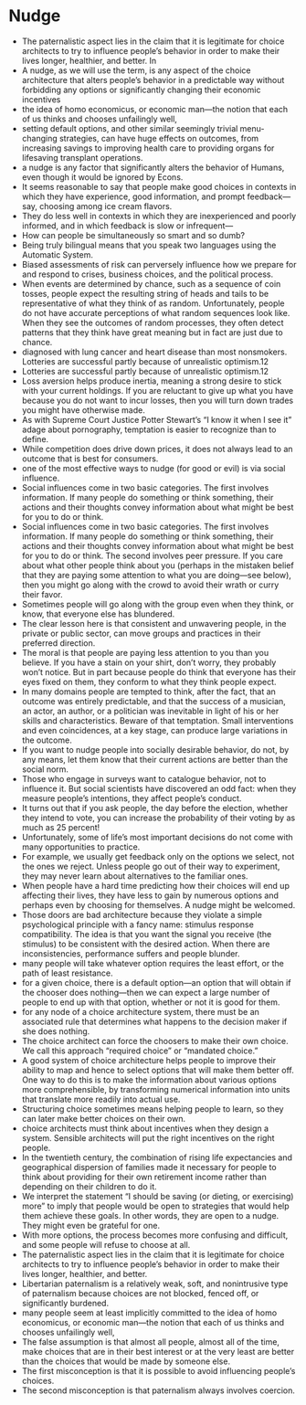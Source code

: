 # Nudge
- The paternalistic aspect lies in the claim that it is legitimate for choice architects to try to influence people’s behavior in order to make their lives longer, healthier, and better. In
- A nudge, as we will use the term, is any aspect of the choice architecture that alters people’s behavior in a predictable way without forbidding any options or significantly changing their economic incentives
- the idea of homo economicus, or economic man—the notion that each of us thinks and chooses unfailingly well,
- setting default options, and other similar seemingly trivial menu-changing strategies, can have huge effects on outcomes, from increasing savings to improving health care to providing organs for lifesaving transplant operations.
- a nudge is any factor that significantly alters the behavior of Humans, even though it would be ignored by Econs.
- It seems reasonable to say that people make good choices in contexts in which they have experience, good information, and prompt feedback—say, choosing among ice cream flavors.
- They do less well in contexts in which they are inexperienced and poorly informed, and in which feedback is slow or infrequent—
- How can people be simultaneously so smart and so dumb?
- Being truly bilingual means that you speak two languages using the Automatic System.
- Biased assessments of risk can perversely influence how we prepare for and respond to crises, business choices, and the political process.
- When events are determined by chance, such as a sequence of coin tosses, people expect the resulting string of heads and tails to be representative of what they think of as random. Unfortunately, people do not have accurate perceptions of what random sequences look like. When they see the outcomes of random processes, they often detect patterns that they think have great meaning but in fact are just due to chance.
- diagnosed with lung cancer and heart disease than most nonsmokers. Lotteries are successful partly because of unrealistic optimism.12
- Lotteries are successful partly because of unrealistic optimism.12
- Loss aversion helps produce inertia, meaning a strong desire to stick with your current holdings. If you are reluctant to give up what you have because you do not want to incur losses, then you will turn down trades you might have otherwise made.
- As with Supreme Court Justice Potter Stewart’s “I know it when I see it” adage about pornography, temptation is easier to recognize than to define.
- While competition does drive down prices, it does not always lead to an outcome that is best for consumers.
- one of the most effective ways to nudge (for good or evil) is via social influence.
- Social influences come in two basic categories. The first involves information. If many people do something or think something, their actions and their thoughts convey information about what might be best for you to do or think.
- Social influences come in two basic categories. The first involves information. If many people do something or think something, their actions and their thoughts convey information about what might be best for you to do or think. The second involves peer pressure. If you care about what other people think about you (perhaps in the mistaken belief that they are paying some attention to what you are doing—see below), then you might go along with the crowd to avoid their wrath or curry their favor.
- Sometimes people will go along with the group even when they think, or know, that everyone else has blundered.
- The clear lesson here is that consistent and unwavering people, in the private or public sector, can move groups and practices in their preferred direction.
- The moral is that people are paying less attention to you than you believe. If you have a stain on your shirt, don’t worry, they probably won’t notice. But in part because people do think that everyone has their eyes fixed on them, they conform to what they think people expect.
- In many domains people are tempted to think, after the fact, that an outcome was entirely predictable, and that the success of a musician, an actor, an author, or a politician was inevitable in light of his or her skills and characteristics. Beware of that temptation. Small interventions and even coincidences, at a key stage, can produce large variations in the outcome.
- If you want to nudge people into socially desirable behavior, do not, by any means, let them know that their current actions are better than the social norm.
- Those who engage in surveys want to catalogue behavior, not to influence it. But social scientists have discovered an odd fact: when they measure people’s intentions, they affect people’s conduct.
- It turns out that if you ask people, the day before the election, whether they intend to vote, you can increase the probability of their voting by as much as 25 percent!
- Unfortunately, some of life’s most important decisions do not come with many opportunities to practice.
- For example, we usually get feedback only on the options we select, not the ones we reject. Unless people go out of their way to experiment, they may never learn about alternatives to the familiar ones.
- When people have a hard time predicting how their choices will end up affecting their lives, they have less to gain by numerous options and perhaps even by choosing for themselves. A nudge might be welcomed.
- Those doors are bad architecture because they violate a simple psychological principle with a fancy name: stimulus response compatibility. The idea is that you want the signal you receive (the stimulus) to be consistent with the desired action. When there are inconsistencies, performance suffers and people blunder.
- many people will take whatever option requires the least effort, or the path of least resistance.
- for a given choice, there is a default option—an option that will obtain if the chooser does nothing—then we can expect a large number of people to end up with that option, whether or not it is good for them.
- for any node of a choice architecture system, there must be an associated rule that determines what happens to the decision maker if she does nothing.
- The choice architect can force the choosers to make their own choice. We call this approach “required choice” or “mandated choice.”
- A good system of choice architecture helps people to improve their ability to map and hence to select options that will make them better off. One way to do this is to make the information about various options more comprehensible, by transforming numerical information into units that translate more readily into actual use.
- Structuring choice sometimes means helping people to learn, so they can later make better choices on their own.
- choice architects must think about incentives when they design a system. Sensible architects will put the right incentives on the right people.
- In the twentieth century, the combination of rising life expectancies and geographical dispersion of families made it necessary for people to think about providing for their own retirement income rather than depending on their children to do it.
- We interpret the statement “I should be saving (or dieting, or exercising) more” to imply that people would be open to strategies that would help them achieve these goals. In other words, they are open to a nudge. They might even be grateful for one.
- With more options, the process becomes more confusing and difficult, and some people will refuse to choose at all.
- The paternalistic aspect lies in the claim that it is legitimate for choice architects to try to influence people’s behavior in order to make their lives longer, healthier, and better.
- Libertarian paternalism is a relatively weak, soft, and nonintrusive type of paternalism because choices are not blocked, fenced off, or significantly burdened.
- many people seem at least implicitly committed to the idea of homo economicus, or economic man—the notion that each of us thinks and chooses unfailingly well,
- The false assumption is that almost all people, almost all of the time, make choices that are in their best interest or at the very least are better than the choices that would be made by someone else.
- The first misconception is that it is possible to avoid influencing people’s choices.
- The second misconception is that paternalism always involves coercion.
